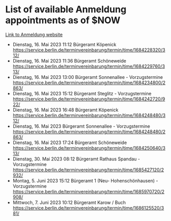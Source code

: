 # List of available Anmeldung appointments as of $NOW
[Link to Anmeldung website](https://service.berlin.de/terminvereinbarung/termin/tag.php?termin=1&anliegen[]=120686&dienstleisterlist=122210,122217,327316,122219,327312,122227,327314,122231,327346,122243,327348,122254,122252,329742,122260,329745,122262,329748,122271,327278,122273,327274,122277,327276,330436,122280,327294,122282,327290,122284,327292,122291,327270,122285,327266,122286,327264,122296,327268,150230,329760,122297,327286,122294,327284,122312,329763,122314,329775,122304,327330,122311,327334,122309,327332,317869,122281,327352,122279,329772,122283,122276,327324,122274,327326,122267,329766,122246,327318,122251,327320,122257,327322,122208,327298,122226,327300&herkunft=http%3A%2F%2Fservice.berlin.de%2Fdienstleistung%2F120686%2F)
- Dienstag, 16. Mai 2023 11:12 Bürgeramt Köpenick https://service.berlin.de/terminvereinbarung/termin/time/1684228320/312/
- Dienstag, 16. Mai 2023 11:36 Bürgeramt Schöneweide https://service.berlin.de/terminvereinbarung/termin/time/1684229760/313/
- Dienstag, 16. Mai 2023 13:00 Bürgeramt Sonnenallee - Vorzugstermine https://service.berlin.de/terminvereinbarung/termin/time/1684234800/2863/
- Dienstag, 16. Mai 2023 15:12 Bürgeramt Steglitz - Vorzugstermine https://service.berlin.de/terminvereinbarung/termin/time/1684242720/922/
- Dienstag, 16. Mai 2023 16:48 Bürgeramt Köpenick https://service.berlin.de/terminvereinbarung/termin/time/1684248480/312/
- Dienstag, 16. Mai 2023  Bürgeramt Sonnenallee - Vorzugstermine https://service.berlin.de/terminvereinbarung/termin/time/1684248480/2863/
- Dienstag, 16. Mai 2023 17:24 Bürgeramt Schöneweide https://service.berlin.de/terminvereinbarung/termin/time/1684250640/313/
- Dienstag, 30. Mai 2023 08:12 Bürgeramt Rathaus Spandau - Vorzugstermine https://service.berlin.de/terminvereinbarung/termin/time/1685427120/2932/
- Montag, 5. Juni 2023 15:12 Bürgeramt 1 (Neu- Hohenschönhausen) - Vorzugstermine https://service.berlin.de/terminvereinbarung/termin/time/1685970720/2908/
- Mittwoch, 7. Juni 2023 10:12 Bürgeramt Karow / Buch https://service.berlin.de/terminvereinbarung/termin/time/1686125520/381/
